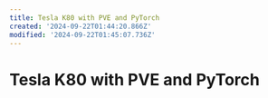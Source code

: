 ```yaml
---
title: Tesla K80 with PVE and PyTorch
created: '2024-09-22T01:44:20.866Z'
modified: '2024-09-22T01:45:07.736Z'
---
```


# Tesla K80 with PVE and PyTorch
